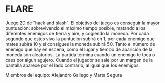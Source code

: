 # FLARE
Juego 2D de "hack and slash".
El objetivo del juego es conseguir la mayor puntuación: sobrevivendo el máximo tiempo posible, matando a los diferentes enemigos de tierra y aire, y cogiendo la moneda.
Por cada segundo que estes vivo la puntución subirá en 1, por cada enemigo que mates subirá 10 y si consigues la moneda subirá 50.
Tanto el número de enemigo que hay en escena, como el lugar y tiempo de aparición de la moneda son aleatorios.
La partida termina cuando un enemigo te toca o caes por algun agujero.
Cuando el jugador se sale por un margen de la pantalla aparece por el lado contrario, al igual que los enemigos.

Miembros del equipo:
Alejandro Gallego y Marta Segura
